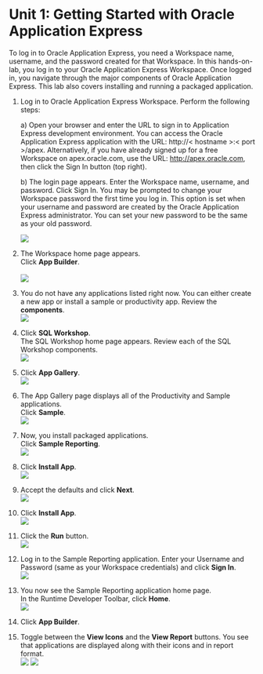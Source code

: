 # Unit 1: Getting Started with Oracle Application Express

To log in to Oracle Application Express, you need a Workspace name, username, and the password created for that Workspace. In this hands-on-lab, you log in to your Oracle Application Express Workspace. Once logged in, you navigate through the major components of Oracle Application Express. This lab also covers installing and running a packaged application.

1.	Log in to Oracle Application Express Workspace. Perform the following steps:


    a)	Open your browser and enter the URL to sign in to Application Express development environment. You can access the Oracle Application Express application with the URL: http://< hostname >:< port >/apex. Alternatively, if you have already signed up for a free Workspace on apex.oracle.com, use the URL: http://apex.oracle.com, then click the Sign In button (top right).

    b)	The login page appears. Enter the Workspace name, username, and password. Click Sign In. You may be prompted to change your Workspace password the first time you log in. This option is set when your username and password are created by the Oracle Application Express administrator. You can set your new password to be the same as your old password.

    ![](images/1/1b.png)


2.	The Workspace home page appears. \
    Click **App Builder**. \
    \
    ![](images/1/2.png)

3. 	You do not have any applications listed right now. You can either create a new app or install a sample or productivity app. 
    Review the **components**. \
    ![](images/1/3.png)

4. 	Click **SQL Workshop**.  
    The SQL Workshop home page appears. Review each of the SQL Workshop components. \
    ![](images/1/4.png)

5.	Click **App Gallery**. \
    ![](images/1/5.png)

6.	The App Gallery page displays all of the Productivity and Sample applications.   
    Click **Sample**. \
    ![](images/1/6.png)

7.	Now, you install packaged applications.   
    Click **Sample Reporting**. \
    ![](images/1/7.png)

8.	Click **Install App**. \
    ![](images/1/8.png)

9.	Accept the defaults and click **Next**. \
    ![](images/1/9.png)

10.	Click **Install App**. \
    ![](images/1/10.png)

11.	Click the **Run** button. \
    ![](images/1/11.png)

12.	Log in to the Sample Reporting application. Enter your Username and Password (same as your Workspace credentials) and click **Sign In**. \
    ![](images/1/12.png)

13.	You now see the Sample Reporting application home page.   
In the Runtime Developer Toolbar, click **Home**. \
    ![](images/1/13.png)

14.	Click **App Builder**. 
    
 15.	Toggle between the **View Icons** and the **View Report** buttons. You see that applications are displayed along with their icons and in report format.  
    ![](images/1/15.png)
    ![](images/1/last.png)



